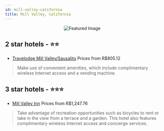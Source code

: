 ```yaml
---
id: mill-valley-california
title: Mill Valley, California
---
```


<center><img src="https://i.travelapi.com/hotels/1000000/20000/10500/10432/9d2c890b_z.jpg" alt="Featured Image" /></center>


##  2 star hotels - ⭐️⭐️

-    [Travelodge Mill Valley/Sausalito](https://us.hurb.com/hotels/mill-valley/travelodge-mill-valley-sausalito-JNP-JP079307?cmp=18055) Prices from R$805.12
   > Make use of convenient amenities, which include complimentary wireless Internet access and a vending machine.

##  3 star hotels - ⭐️⭐️⭐️

-    [Mill Valley Inn](https://us.hurb.com/hotels/mill-valley/mill-valley-inn-JNP-JP182675?cmp=18055) Prices from R$1,247.76
   > Take advantage of recreation opportunities such as bicycles to rent or take in the view from a terrace and a garden. This hotel also features complimentary wireless Internet access and concierge services.
